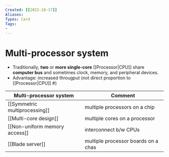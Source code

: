 ```yaml
---
Created: [[2022-10-17]]
Aliases: 
Types: Card
Tags: 
- 
---
```

# Multi-processor system
- Traditionally, **two** or **more single-core** [[Processor|CPU]] share **computer bus** and sometimes clock, memory, and peripheral devices. 
- Advantage: increased througput (not direct proportion to [[Processor|CPU]] #)

| Multi-processor system        | Comment                             |
| ----------------------------- | ----------------------------------- |
| [[Symmetric multiprocessing]] | multiple processors on a chip       |
| [[Multi-core design]]         | multiple cores on a processor       |
| [[Non-uniform memory access]] | interconnect b/w CPUs               |
| [[Blade server]]              | multiple processor boards on a chas |

